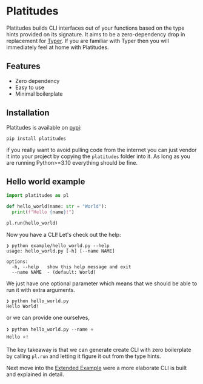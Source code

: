 # Platitudes

Platitudes builds CLI interfaces out of your functions based on the type hints
provided on its signature. It aims to be a zero-dependency drop in replacement
for [Typer](https://typer.tiangolo.com/). If you are familiar with Typer then
you will immediately feel at home with Platitudes.

## Features

- Zero dependency
- Easy to use
- Minimal boilerplate


## Installation

Platitudes is available on [pypi](https://pypi.org/project/platitudes/):

```
pip install platitudes
```

if you really want to avoid pulling code from the internet you can just vendor
it into your project by copying the `platitudes` folder into it. As long as you
are running Python>=3.10 everything should be fine.

## Hello world example

```python
import platitudes as pl

def hello_world(name: str = "World"):
  print(f"Hello {name}!")

pl.run(hello_world)
```

Now you have a CLI! Let's check out the help:

```
❯ python example/hello_world.py --help
usage: hello_world.py [-h] [--name NAME]

options:
  -h, --help   show this help message and exit
  --name NAME  - (default: World)
```

We just have one optional parameter which means that we should be able to run
it with extra arguments.

```
❯ python hello_world.py               
Hello World!
```

or we can provide one ourselves,

```
❯ python hello_world.py --name ⭐
Hello ⭐!
```

The key takeaway is that we can generate create CLI with zero boilerplate by
calling `pl.run` and letting it figure it out from the type hints.

Next move into the  [Extended Example](extended_example.md) were a more
elaborate CLI is built and explained in detail.
